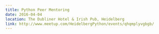 ```yaml
---
title: Python Peer Mentoring
date: 2016-04-04
location: The Dubliner Hotel & Irish Pub, Heidelberg
link: http://www.meetup.com/HeidelbergPython/events/qhqmplyvgbgb/
---
```

